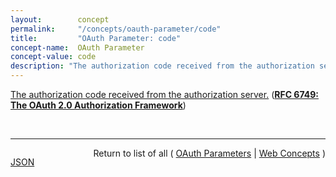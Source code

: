 ```yaml
---
layout:        concept
permalink:     "/concepts/oauth-parameter/code"
title:         "OAuth Parameter: code"
concept-name:  OAuth Parameter
concept-value: code
description: "The authorization code received from the authorization server."
---
```


[The authorization code received from the authorization server.](http://tools.ietf.org/html/rfc6749#section-4.1.3 "Read documentation for OAuth Parameter &#34;code&#34;") (**[RFC 6749: The OAuth 2.0 Authorization Framework](/specs/IETF/RFC/6749 "The OAuth 2.0 authorization framework enables a third-party application to obtain limited access to an HTTP service, either on behalf of a resource owner by orchestrating an approval interaction between the resource owner and the HTTP service, or by allowing the third-party application to obtain access on its own behalf. This specification replaces and obsoletes the OAuth 1.0 protocol described in RFC 5849.")**)

<br/>
<hr/>

<p style="float : left"><a href="./code.json" title="JSON representing this particular Web Concept value">JSON</a></p>
<p style="text-align: right">Return to list of all ( <a href="../oauth-parameter/">OAuth Parameters</a> | <a href="../">Web Concepts</a> )</p>
